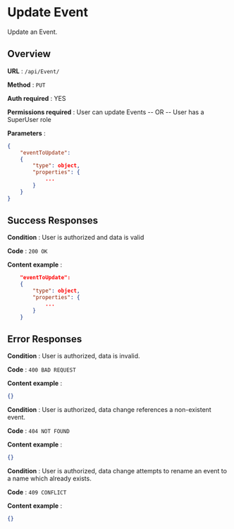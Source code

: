 # Update Event

Update an Event.

## Overview

**URL** : `/api/Event/`

**Method** : `PUT`

**Auth required** : YES

**Permissions required** : User can update Events -- OR -- User has a SuperUser role

**Parameters** :

```json
{
    "eventToUpdate":
    {
        "type": object,
        "properties": {
            ...
        }
    }
}
```

## Success Responses

**Condition** : User is authorized and data is valid

**Code** : `200 OK`

**Content example** :

```json
    "eventToUpdate":
    {
        "type": object,
        "properties": {
            ...
        }
    }
```

## Error Responses

**Condition** : User is authorized, data is invalid.

**Code** : `400 BAD REQUEST`

**Content example** :

```json
{}
```

**Condition** : User is authorized, data change references a non-existent event.

**Code** : `404 NOT FOUND`

**Content example** :

```json
{}
```

**Condition** : User is authorized, data change attempts to rename an event to a name which already exists.

**Code** : `409 CONFLICT`

**Content example** :

```json
{}
```

